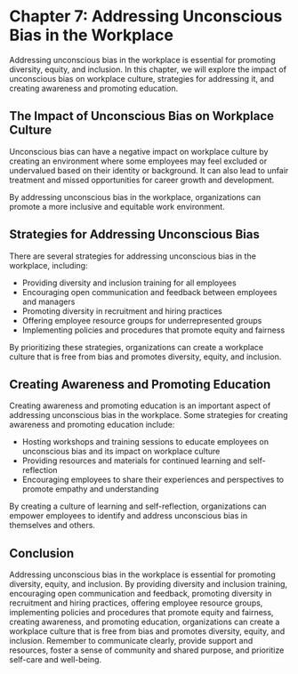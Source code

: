Chapter 7: Addressing Unconscious Bias in the Workplace
=======================================================

Addressing unconscious bias in the workplace is essential for promoting diversity, equity, and inclusion. In this chapter, we will explore the impact of unconscious bias on workplace culture, strategies for addressing it, and creating awareness and promoting education.

The Impact of Unconscious Bias on Workplace Culture
---------------------------------------------------

Unconscious bias can have a negative impact on workplace culture by creating an environment where some employees may feel excluded or undervalued based on their identity or background. It can also lead to unfair treatment and missed opportunities for career growth and development.

By addressing unconscious bias in the workplace, organizations can promote a more inclusive and equitable work environment.

Strategies for Addressing Unconscious Bias
------------------------------------------

There are several strategies for addressing unconscious bias in the workplace, including:

* Providing diversity and inclusion training for all employees
* Encouraging open communication and feedback between employees and managers
* Promoting diversity in recruitment and hiring practices
* Offering employee resource groups for underrepresented groups
* Implementing policies and procedures that promote equity and fairness

By prioritizing these strategies, organizations can create a workplace culture that is free from bias and promotes diversity, equity, and inclusion.

Creating Awareness and Promoting Education
------------------------------------------

Creating awareness and promoting education is an important aspect of addressing unconscious bias in the workplace. Some strategies for creating awareness and promoting education include:

* Hosting workshops and training sessions to educate employees on unconscious bias and its impact on workplace culture
* Providing resources and materials for continued learning and self-reflection
* Encouraging employees to share their experiences and perspectives to promote empathy and understanding

By creating a culture of learning and self-reflection, organizations can empower employees to identify and address unconscious bias in themselves and others.

Conclusion
----------

Addressing unconscious bias in the workplace is essential for promoting diversity, equity, and inclusion. By providing diversity and inclusion training, encouraging open communication and feedback, promoting diversity in recruitment and hiring practices, offering employee resource groups, implementing policies and procedures that promote equity and fairness, creating awareness, and promoting education, organizations can create a workplace culture that is free from bias and promotes diversity, equity, and inclusion. Remember to communicate clearly, provide support and resources, foster a sense of community and shared purpose, and prioritize self-care and well-being.
